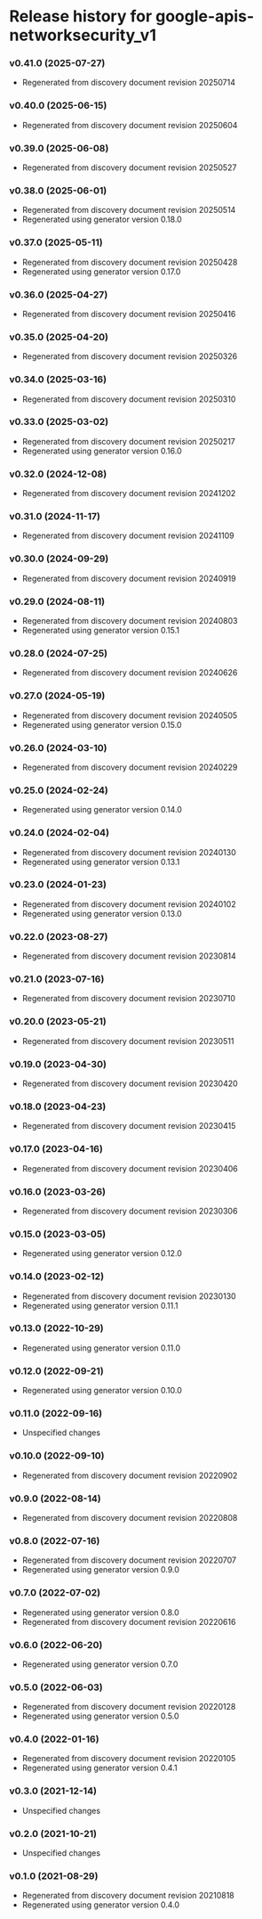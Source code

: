 # Release history for google-apis-networksecurity_v1

### v0.41.0 (2025-07-27)

* Regenerated from discovery document revision 20250714

### v0.40.0 (2025-06-15)

* Regenerated from discovery document revision 20250604

### v0.39.0 (2025-06-08)

* Regenerated from discovery document revision 20250527

### v0.38.0 (2025-06-01)

* Regenerated from discovery document revision 20250514
* Regenerated using generator version 0.18.0

### v0.37.0 (2025-05-11)

* Regenerated from discovery document revision 20250428
* Regenerated using generator version 0.17.0

### v0.36.0 (2025-04-27)

* Regenerated from discovery document revision 20250416

### v0.35.0 (2025-04-20)

* Regenerated from discovery document revision 20250326

### v0.34.0 (2025-03-16)

* Regenerated from discovery document revision 20250310

### v0.33.0 (2025-03-02)

* Regenerated from discovery document revision 20250217
* Regenerated using generator version 0.16.0

### v0.32.0 (2024-12-08)

* Regenerated from discovery document revision 20241202

### v0.31.0 (2024-11-17)

* Regenerated from discovery document revision 20241109

### v0.30.0 (2024-09-29)

* Regenerated from discovery document revision 20240919

### v0.29.0 (2024-08-11)

* Regenerated from discovery document revision 20240803
* Regenerated using generator version 0.15.1

### v0.28.0 (2024-07-25)

* Regenerated from discovery document revision 20240626

### v0.27.0 (2024-05-19)

* Regenerated from discovery document revision 20240505
* Regenerated using generator version 0.15.0

### v0.26.0 (2024-03-10)

* Regenerated from discovery document revision 20240229

### v0.25.0 (2024-02-24)

* Regenerated using generator version 0.14.0

### v0.24.0 (2024-02-04)

* Regenerated from discovery document revision 20240130
* Regenerated using generator version 0.13.1

### v0.23.0 (2024-01-23)

* Regenerated from discovery document revision 20240102
* Regenerated using generator version 0.13.0

### v0.22.0 (2023-08-27)

* Regenerated from discovery document revision 20230814

### v0.21.0 (2023-07-16)

* Regenerated from discovery document revision 20230710

### v0.20.0 (2023-05-21)

* Regenerated from discovery document revision 20230511

### v0.19.0 (2023-04-30)

* Regenerated from discovery document revision 20230420

### v0.18.0 (2023-04-23)

* Regenerated from discovery document revision 20230415

### v0.17.0 (2023-04-16)

* Regenerated from discovery document revision 20230406

### v0.16.0 (2023-03-26)

* Regenerated from discovery document revision 20230306

### v0.15.0 (2023-03-05)

* Regenerated using generator version 0.12.0

### v0.14.0 (2023-02-12)

* Regenerated from discovery document revision 20230130
* Regenerated using generator version 0.11.1

### v0.13.0 (2022-10-29)

* Regenerated using generator version 0.11.0

### v0.12.0 (2022-09-21)

* Regenerated using generator version 0.10.0

### v0.11.0 (2022-09-16)

* Unspecified changes

### v0.10.0 (2022-09-10)

* Regenerated from discovery document revision 20220902

### v0.9.0 (2022-08-14)

* Regenerated from discovery document revision 20220808

### v0.8.0 (2022-07-16)

* Regenerated from discovery document revision 20220707
* Regenerated using generator version 0.9.0

### v0.7.0 (2022-07-02)

* Regenerated using generator version 0.8.0
* Regenerated from discovery document revision 20220616

### v0.6.0 (2022-06-20)

* Regenerated using generator version 0.7.0

### v0.5.0 (2022-06-03)

* Regenerated from discovery document revision 20220128
* Regenerated using generator version 0.5.0

### v0.4.0 (2022-01-16)

* Regenerated from discovery document revision 20220105
* Regenerated using generator version 0.4.1

### v0.3.0 (2021-12-14)

* Unspecified changes

### v0.2.0 (2021-10-21)

* Unspecified changes

### v0.1.0 (2021-08-29)

* Regenerated from discovery document revision 20210818
* Regenerated using generator version 0.4.0


